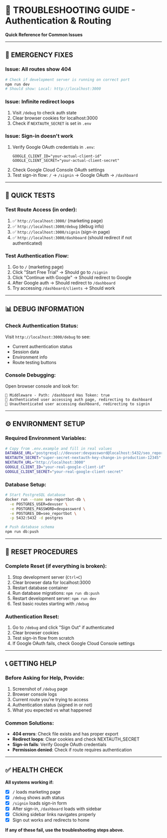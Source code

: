 # 🔧 TROUBLESHOOTING GUIDE - Authentication & Routing

**Quick Reference for Common Issues**

---

## 🚨 **EMERGENCY FIXES**

### **Issue: All routes show 404**
```bash
# Check if development server is running on correct port
npm run dev
# Should show: Local: http://localhost:3000
```

### **Issue: Infinite redirect loops**
1. Visit `/debug` to check auth state
2. Clear browser cookies for localhost:3000
3. Check if `NEXTAUTH_SECRET` is set in `.env`

### **Issue: Sign-in doesn't work**
1. Verify Google OAuth credentials in `.env`:
   ```
   GOOGLE_CLIENT_ID="your-actual-client-id"
   GOOGLE_CLIENT_SECRET="your-actual-client-secret"
   ```
2. Check Google Cloud Console OAuth settings
3. Test sign-in flow: `/` → `/signin` → Google OAuth → `/dashboard`

---

## 🎯 **QUICK TESTS**

### **Test Route Access** (in order):
1. ✅ `http://localhost:3000/` (marketing page)
2. ✅ `http://localhost:3000/debug` (debug info)
3. ✅ `http://localhost:3000/signin` (sign-in page)
4. ✅ `http://localhost:3000/dashboard` (should redirect if not authenticated)

### **Test Authentication Flow**:
1. Go to `/` (marketing page)
2. Click "Start Free Trial" → Should go to `/signin`
3. Click "Continue with Google" → Should redirect to Google
4. After Google auth → Should redirect to `/dashboard`
5. Try accessing `/dashboard/clients` → Should work

---

## 📊 **DEBUG INFORMATION**

### **Check Authentication Status**:
Visit `http://localhost:3000/debug` to see:
- Current authentication status
- Session data
- Environment info
- Route testing buttons

### **Console Debugging**:
Open browser console and look for:
```
🚀 Middleware - Path: /dashboard Has Token: true
🔄 Authenticated user accessing auth page, redirecting to dashboard
🚫 Unauthenticated user accessing dashboard, redirecting to signin
```

---

## ⚙️ **ENVIRONMENT SETUP**

### **Required Environment Variables**:
```bash
# Copy from .env.example and fill in real values
DATABASE_URL="postgresql://devuser:devpassword@localhost:5432/seo_reportbot"
NEXTAUTH_SECRET="super-secret-nextauth-key-change-in-production-12345"
NEXTAUTH_URL="http://localhost:3000"
GOOGLE_CLIENT_ID="your-real-google-client-id"
GOOGLE_CLIENT_SECRET="your-real-google-client-secret"
```

### **Database Setup**:
```bash
# Start PostgreSQL database
docker run --name seo-reportbot-db \
  -e POSTGRES_USER=devuser \
  -e POSTGRES_PASSWORD=devpassword \
  -e POSTGRES_DB=seo_reportbot \
  -p 5432:5432 -d postgres

# Push database schema
npm run db:push
```

---

## 🔄 **RESET PROCEDURES**

### **Complete Reset (if everything is broken)**:
1. Stop development server (`Ctrl+C`)
2. Clear browser data for localhost:3000
3. Restart database container
4. Run database migrations: `npm run db:push`
5. Restart development server: `npm run dev`
6. Test basic routes starting with `/debug`

### **Authentication Reset**:
1. Go to `/debug` and click "Sign Out" if authenticated
2. Clear browser cookies
3. Test sign-in flow from scratch
4. If Google OAuth fails, check Google Cloud Console settings

---

## 📞 **GETTING HELP**

### **Before Asking for Help, Provide**:
1. Screenshot of `/debug` page
2. Browser console logs
3. Current route you're trying to access
4. Authentication status (signed in or not)
5. What you expected vs what happened

### **Common Solutions**:
- **404 errors**: Check file exists and has proper export
- **Redirect loops**: Clear cookies and check NEXTAUTH_SECRET
- **Sign-in fails**: Verify Google OAuth credentials
- **Permission denied**: Check if route requires authentication

---

## ✅ **HEALTH CHECK**

**All systems working if:**
- [x] `/` loads marketing page
- [x] `/debug` shows auth status
- [x] `/signin` loads sign-in form
- [x] After sign-in, `/dashboard` loads with sidebar
- [x] Clicking sidebar links navigates properly
- [x] Sign out works and redirects to home

**If any of these fail, use the troubleshooting steps above.**
